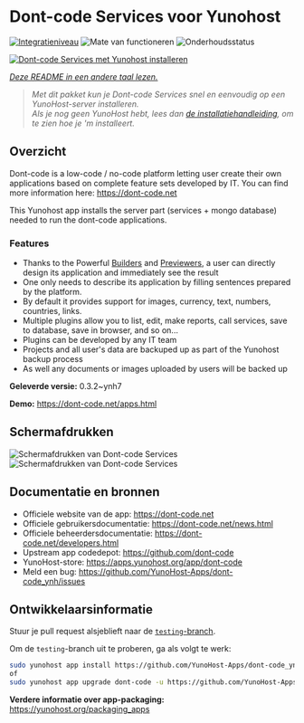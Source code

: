 <!--
NB: Deze README is automatisch gegenereerd door <https://github.com/YunoHost/apps/tree/master/tools/readme_generator>
Hij mag NIET handmatig aangepast worden.
-->

# Dont-code Services voor Yunohost

[![Integratieniveau](https://dash.yunohost.org/integration/dont-code.svg)](https://ci-apps.yunohost.org/ci/apps/dont-code/) ![Mate van functioneren](https://ci-apps.yunohost.org/ci/badges/dont-code.status.svg) ![Onderhoudsstatus](https://ci-apps.yunohost.org/ci/badges/dont-code.maintain.svg)

[![Dont-code Services met Yunohost installeren](https://install-app.yunohost.org/install-with-yunohost.svg)](https://install-app.yunohost.org/?app=dont-code)

*[Deze README in een andere taal lezen.](./ALL_README.md)*

> *Met dit pakket kun je Dont-code Services snel en eenvoudig op een YunoHost-server installeren.*  
> *Als je nog geen YunoHost hebt, lees dan [de installatiehandleiding](https://yunohost.org/install), om te zien hoe je 'm installeert.*

## Overzicht

Dont-code is a low-code / no-code platform letting user create their own applications based on complete feature sets developed by IT.
You can find more information here: https://dont-code.net

This Yunohost app installs the server part (services + mongo database) needed to run the dont-code applications.

### Features

- Thanks to the Powerful [Builders](https://dont-code.net/ide-ui) and [Previewers](https://dont-code.net/ide-ui), a user can directly design its application and immediately see the result
- One only needs to describe its application by filling sentences prepared by the platform.
- By default it provides support for images, currency, text, numbers, countries, links.
- Multiple plugins allow you to list, edit, make reports, call services, save to database, save in browser, and so on...
- Plugins can be developed by any IT team
- Projects and all user's data are backuped up as part of the Yunohost backup process
- As well any documents or images uploaded by users will be backed up


**Geleverde versie:** 0.3.2~ynh7

**Demo:** <https://dont-code.net/apps.html>

## Schermafdrukken

![Schermafdrukken van Dont-code Services](./doc/screenshots/ide.gif)
![Schermafdrukken van Dont-code Services](./doc/screenshots/previewer.gif)

## Documentatie en bronnen

- Officiele website van de app: <https://dont-code.net>
- Officiele gebruikersdocumentatie: <https://dont-code.net/news.html>
- Officiele beheerdersdocumentatie: <https://dont-code.net/developers.html>
- Upstream app codedepot: <https://github.com/dont-code>
- YunoHost-store: <https://apps.yunohost.org/app/dont-code>
- Meld een bug: <https://github.com/YunoHost-Apps/dont-code_ynh/issues>

## Ontwikkelaarsinformatie

Stuur je pull request alsjeblieft naar de [`testing`-branch](https://github.com/YunoHost-Apps/dont-code_ynh/tree/testing).

Om de `testing`-branch uit te proberen, ga als volgt te werk:

```bash
sudo yunohost app install https://github.com/YunoHost-Apps/dont-code_ynh/tree/testing --debug
of
sudo yunohost app upgrade dont-code -u https://github.com/YunoHost-Apps/dont-code_ynh/tree/testing --debug
```

**Verdere informatie over app-packaging:** <https://yunohost.org/packaging_apps>
